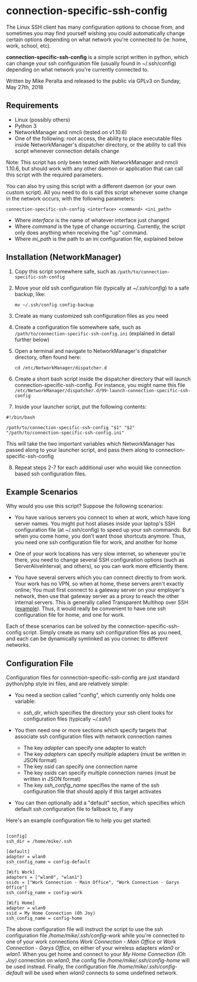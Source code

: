 # connection-specific-ssh-config

The Linux SSH client has many configuration options to choose from, and sometimes you may find yourself wishing you could automatically change certain options depending on what network you're connected to (ie: home, work, school, etc).

**connection-specific-ssh-config** is a simple script written in python, which can change your ssh configuration file (usually found in ~/.ssh/config) depending on what network you're currently connected to.

Written by Mike Peralta and released to the public via GPLv3 on Sunday, May 27th, 2018

## Requirements
* Linux (possibly others)
* Python 3
* NetworkManager and nmcli (tested on v1.10.6)
* One of the following: root access, the ability to place executable files inside NetworkManager's dispatcher directory, or the ability to call this script whenever connection details change

Note: This script has only been tested with NetworkManager and nmcli 1.10.6, but should work with any other daemon or application that can call this script with the required parameters.

You can also try using this script with a different daemon (or your own custom script). All you need to do is call this script whenever some change in the network occurs, with the following parameters:

```connection-specific-ssh-config <interface> <command> <ini_path>```

* Where *interface* is the name of whatever interface just changed
* Where *command* is the type of change occurring. Currently, the script only does anything when receiving the "up" command.
* Where *ini_path* is the path to an ini configuration file, explained below

## Installation (NetworkManager)
1. Copy this script somewhere safe, such as ```/path/to/connection-specific-ssh-config```

2. Move your old ssh configuration file (typically at *~/.ssh/config*) to a safe backup, like:

   ```mv ~/.ssh/config config-backup```

3. Create as many customized ssh configuration files as you need

4. Create a configuration file somewhere safe, such as ```/path/to/connection-specific-ssh-config.ini``` (explained in detail further below)
   
5. Open a terminal and navigate to NetworkManager's dispatcher directory, often found here:

   ```cd /etc/NetworkManager/dispatcher.d```

6. Create a short bash script inside the dispatcher directory that will launch connection-specific-ssh-config. For instance, you might name this file ```/etc/NetworkManager/dispatcher.d/99-launch-connection-specific-ssh-config```

7. Inside your launcher script, put the following contents:
  ```
  #!/bin/bash
  
  /path/to/connection-specific-ssh-config "$1" "$2" "/path/to/connection-specific-ssh-config.ini"
  ```
  This will take the two important variables which NetworkManager has passed along to your launcher script, and pass them along to connection-specific-ssh-config

8. Repeat steps  2-7 for each additional user who would like connection based ssh configuration files.

## Example Scenarios

Why would you use this script? Suppose the following scenarios:

* You have various servers you connect to when at work, which have long server names. You might put host aliases inside your laptop's SSH configuration file (at ~/.ssh/config) to speed up your ssh commands. But when you come home, you don't want those shortcuts anymore. Thus, you need one ssh configuration file for work, and another for home

* One of your work locations has very slow internet, so whenever you're there, you need to change several SSH configuration options (such as ServerAliveInterval, and others), so you can work more efficiently there.

* You have several servers which you can connect directly to from work. Your work has no VPN, so when at home, these servers aren't exactly online; You must first connect to a gateway server on your employer's network, then use that gateway server as a proxy to reach the other internal servers. This is generally called Transparent Multihop over SSH ([example](http://sshmenu.sourceforge.net/articles/transparent-mulithop.html)). Thus, it would really be convenient to have one ssh configuration file for home, and one for work.

Each of these scenarios can be solved by the connection-specific-ssh-config script. Simply create as many ssh configuration files as you need, and each can be dynamically symlinked as you connec to different networks.

## Configuration File
Configuration files for connection-specific-ssh-config are just standard python/php style ini files, and are relatively simple:

* You need a section called "config", which currently only holds one variable:
   * *ssh_dir*, which specifies the directory your ssh client looks for configuration files (typically *~/.ssh/*)

* You then need one or more sections which specify targets that associate ssh configuration files with network connection names
   * The key *adapter* can specify one adapter to watch
   * The key *adapters* can specify multiple adapters (must be written in JSON format)
   * The key *ssid* can specify one connection name
   * The key *ssids* can specify multiple connection names (must be written in JSON format)
   * The key *ssh_config_name* specifies the name of the ssh configuration file that should apply if this target activates

* You can then optionally add a "default" section, which specifies which default ssh configuration file to fallback to, if any

Here's an example configuration file to help you get started:

```

[config]
ssh_dir = /home/mike/.ssh

[default]
adapter = wlan0
ssh_config_name = config-default

[Wifi Work]
adapters = ["wlan0", "wlan1"]
ssids = ["Work Connection - Main Office", "Work Connection - Garys Office"]
ssh_config_name = config-work

[Wifi Home]
adapter = wlan0
ssid = My Home Connection (Oh Joy)
ssh_config_name = config-home

```

The above configuration file will instruct the script to use the ssh configuration file */home/mike/.ssh/config-work* while you're connected to one of your work connections *Work Connection - Main Office* or *Work Connection - Garys Office*, on either of your wireless adapters *wlan0* or *wlan1*. When you get home and connect to your *My Home Connection (Oh Joy)* connection on *wlan0*, the config file */home/mike/.ssh/config-home* will be used instead. Finally, the configuration file */home/mike/.ssh/config-default* will be used when *wlan0* connects to some undefined network.


